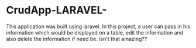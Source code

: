 # CrudApp-LARAVEL-
This application was built using laravel. In this project, a user can pass in his information which would be displayed on a table, edit the information and also delete the information if need be. isn't that amazing??
